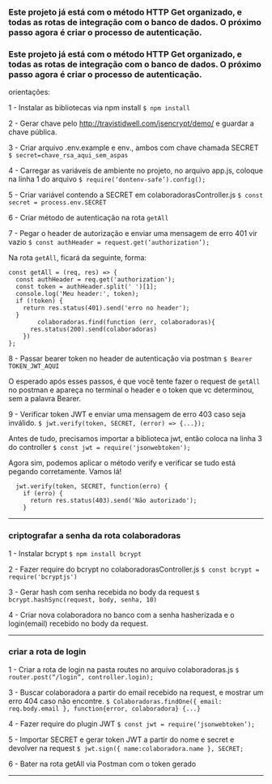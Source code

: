 

### Este projeto já está com o método HTTP Get organizado, e todas as rotas de integração com o banco de dados. O próximo passo agora é criar o processo de autenticação.

### Este projeto já está com o método HTTP Get organizado, e todas as rotas de integração com o banco de dados. O próximo passo agora é criar o processo de autenticação.

 orientações:

1 - Instalar as bibliotecas via npm install 
`$ npm install`

2 - Gerar chave pelo http://travistidwell.com/jsencrypt/demo/ e guardar a chave pública.

3 - Criar arquivo .env.example e env., ambos com chave chamada SECRET 
`$ secret=chave_rsa_aqui_sem_aspas`

4 - Carregar as variáveis de ambiente no projeto, no arquivo app.js, coloque na linha 1 do arquivo 
`$ require(‘dontenv-safe’).config();`

5 - Criar variável contendo a SECRET em colaboradorasController.js
`$ const secret = process.env.SECRET`

6 - Criar método de autenticação na rota `getAll`

7 - Pegar o header de autorização e enviar uma mensagem de erro 401 vir vazio
`$ const authHeader = request.get(‘authorization’);`

Na rota ``getAll``, ficará da seguinte, forma:

```
const getAll = (req, res) => {
  const authHeader = req.get('authorization');
  const token = authHeader.split(' ')[1];
  console.log('Meu header:', token);
  if (!token) {
    return res.status(401).send('erro no header');
  }
        colaboradoras.find(function (err, colaboradoras){
      res.status(200).send(colaboradoras)
    })     
};
```

8 - Passar bearer token no header de autenticação via postman
`$ Bearer TOKEN_JWT_AQUI`

O esperado após esses passos, é que você tente fazer o request de `getAll` no postman e apareça no terminal o header e o token que vc determinou, sem a palavra Bearer. 

9 - Verificar token JWT  e enviar uma mensagem de erro 403 caso seja inválido. 
`$ jwt.verify(token, SECRET, (error) => {...});`

Antes de tudo, precisamos importar a biblioteca jwt, então coloca na linha 3 do controller 
`$ const jwt = require('jsonwebtoken');`

Agora sim, podemos aplicar o método verify e verificar se tudo está pegando corretamente. 
Vamos lá!
```
  jwt.verify(token, SECRET, function(erro) {
    if (erro) {
      return res.status(403).send('Não autorizado');
    }
```

-----------------------------------------------------------------------------------------------

###  criptografar a senha da rota colaboradoras


1 - Instalar bcrypt 
`$ npm install bcrypt`

2 - Fazer require do bcrypt no colaboradorasController.js 
`$ const bcrypt = require('bcryptjs')`

3 - Gerar hash com senha recebida no body da request 
`$ bcrypt.hashSync(request, body, senha, 10)`

4 - Criar nova colaboradora no banco com a senha hasherizada e o login(email) recebido no body da request.

-----------------------------------------------------------------------------------------------------

###  criar a rota de login


1 - Criar a rota de login na pasta routes no arquivo colaboradoras.js
`$ router.post(“/login”, controller.login);`

3 - Buscar colaboradora a partir do email recebido na request, e mostrar um erro 404 caso não encontre. 
`$ Colaboradoras.findOne({ email: req.body.email }, function{error, colaboradora} {...}`

4 - Fazer require do plugin JWT 
`$ const jwt = require(‘jsonwebtoken’);`

5 - Importar SECRET e gerar token JWT a partir do nome e secret e devolver na request 
`$ jwt.sign({ name:colaboradora.name }, SECRET;`

6 - Bater na rota getAll via Postman com o token gerado

---

